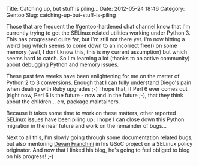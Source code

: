 Title: Catching up, but stuff is piling...
Date: 2012-05-24 18:46
Category: Gentoo
Slug: catching-up-but-stuff-is-piling

Those that are frequent the \#gentoo-hardened chat channel know that I'm
currently trying to get the SELinux related utilities working under
Python 3. This has progressed quite far, but I'm still not there yet.
I'm now hitting a weird
[bug](https://bugs.gentoo.org/show_bug.cgi?id=416301) which seems to
come down to an incorrect free() on some memory (well, I don't know
this, this is my current assumption) but which seems hard to catch. So
I'm learning a lot (thanks to an active community) about debugging
Python and memory issues.

These past few weeks have been enlightening for me on the matter of
Python 2 to 3 conversions. Enough that I can fully understand Diego's
pain when dealing with Ruby upgrades ;-) I hope that, if Perl 6 ever
comes out (right now, Perl 6 is the future - now and in the future ;-),
that they think about the children... err, package maintainers.

Because it takes some time to work on these matters, other reported
SELinux issues have been piling up; I hope I can close down this Python
migration in the near future and work on the remainder of bugs...

Next to all this, I'm slowly going through some documentation related
bugs, but also mentoring [Devan
Franchini](http://twitch153-awesomecode.blogspot.com/) in his GSoC
project on a SELinux policy originator. And now that I linked his blog,
he's going to feel obliged to blog on his progress! ;-)
